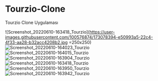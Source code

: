 # Tourzio-Clone
Tourzio Clone Uygulaması


![Screenshot_20220610-163418_Tourzio](https://user-images.githubusercontent.com/100576874/173078394-e50993a5-22c4-4f33-aa28-b32acc4208b2.jpg =250x250)
![Screenshot_20220610-164023_Tourzio](https://user-images.githubusercontent.com/100576874/173078416-dda98bce-1bee-43a9-8a69-433bd7df32e2.jpg)![Screenshot_20220610-164015_Tourzio](https://user-images.githubusercontent.com/100576874/173078444-9feef401-7fe4-4180-b81d-c485f54a62c1.jpg)![Screenshot_20220610-163904_Tourzio](https://user-images.githubusercontent.com/100576874/173078460-3160bfb4-bb0a-41bf-a446-1d9e5ae898e2.jpg)
![Screenshot_20220610-163418_Tourzio](https://user-images.githubusercontent.com/100576874/173078497-1cfc7b6a-03fc-4a29-88dd-4befde56ef37.jpg)
![Screenshot_20220610-163950_Tourzio](https://user-images.githubusercontent.com/100576874/173078529-c74c5fa4-0a5f-4dfc-b073-3ec1a269cd30.jpg)
![Screenshot_20220610-163942_Tourzio](https://user-images.githubusercontent.com/100576874/173078564-9af4385d-945f-4337-8b80-2035359bb0d4.jpg)
